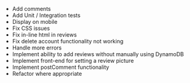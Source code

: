 - Add comments
- Add Unit / Integration tests
- Display on mobile
- Fix CSS issues
- Fix in-line html in reviews
- Fix delete account functionality not working
- Handle more errors
- Implement ability to add reviews without manually using DynamoDB
- Implement front-end for setting a review picture
- Implement postComment functionality
- Refactor where appropriate
